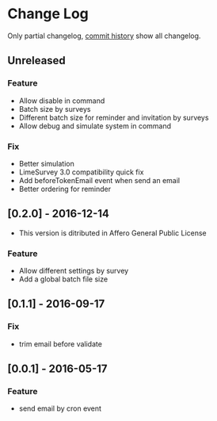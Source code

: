 # Change Log

Only partial changelog, [commit history](https://framagit.org/SondagePro-LimeSurvey-plugin/sendMailCron/commits/master) show all changelog.

## Unreleased

### Feature

- Allow disable in command
- Batch size by surveys
- Different batch size for reminder and invitation by surveys
- Allow debug and simulate system in command

### Fix

- Better simulation
- LimeSurvey 3.0 compatibility quick fix
- Add beforeTokenEmail event when send an email
- Better ordering for reminder

## [0.2.0] - 2016-12-14

- This version is ditributed in Affero General Public License

### Feature

- Allow different settings by survey
- Add a global batch file size

## [0.1.1] - 2016-09-17

### Fix

- trim email before validate

## [0.0.1] - 2016-05-17

### Feature
- send email by cron event
